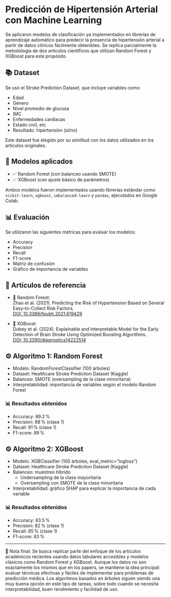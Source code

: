 # Predicción de Hipertensión Arterial con Machine Learning
Se aplicaron modelos de clasificación ya implementados en librerías de aprendizaje automático para predecir la presencia de hipertensión arterial a partir de datos clínicos fácilmente obtenibles. Se replica parcialmente la metodología de dos artículos científicos que utilizan Random Forest y XGBoost para este propósito.

## 📚 Dataset
Se usó el Stroke Prediction Dataset, que incluye variables como:
- Edad
- Género
- Nivel promedio de glucosa
- IMC
- Enfermedades cardíacas
- Estado civil, etc
- Resultado: hipertensión (sí/no)

Este dataset fue elegido por su similitud con los datos utilizados en los artículos originales.

## 🧠 Modelos aplicados
- ✅ Random Forest (con balanceo usando SMOTE)
- ✅ XGBoost (con ajuste básico de parámetros)

Ambos modelos fueron implementados usando librerías estándar como `scikit-learn`, `xgboost`, `imbalanced-learn` y `pandas`, ejecutados en Google Colab.

## 📊 Evaluación
Se utilizaron las siguientes métricas para evaluar los modelos:
- Accuracy
- Precision
- Recall
- F1-score
- Matriz de confusión
- Gráfico de importancia de variables

## 📰 Artículos de referencia
- 📄 Random Forest:  
  Zhao et al. (2021). Predicting the Risk of Hypertension Based on Several Easy-to-Collect Risk Factors.  
  [DOI: 10.3389/fpubh.2021.619429](https://www.frontiersin.org/articles/10.3389/fpubh.2021.619429)

- 📄 XGBoost:  
  Dubey et al. (2024). Explainable and Interpretable Model for the Early Detection of Brain Stroke Using Optimized Boosting Algorithms.  
  [DOI: 10.3390/diagnostics14222514](https://www.mdpi.com/2075-4418/14/22/2514)


## ⚙️ Algoritmo 1: Random Forest
- Modelo: RandomForestClassifier (100 árboles)
- Dataset: Healthcare Stroke Prediction Dataset (Kaggle)
- Balanceo: SMOTE (oversampling de la clase minoritaria)
- Interpretabilidad: importancia de variables según el modelo Random Forest

### 📊 Resultados obtenidos
- Accuracy: 89.2 %
- Precision: 88 % (clase 1)
- Recall: 91 % (clase 1)
- F1-score: 89 %

## ⚙️ Algoritmo 2: XGBoost
- Modelo: XGBClassifier (100 árboles, eval_metric="logloss")
- Dataset: Healthcare Stroke Prediction Dataset (Kaggle)
- Balanceo: muestreo híbrido
  - Undersampling de la clase mayoritaria
  - Oversampling con SMOTE de la clase minoritaria
- Interpretabilidad: gráfico SHAP para explicar la importancia de cada variable

### 📊 Resultados obtenidos
- Accuracy: 83.5 %
- Precision: 82 % (clase 1)
- Recall: 85 % (clase 1)
- F1-score: 83 %


---

📌 Nota final:
Se busca replicar parte del enfoque de los artículos académicos recientes usando datos tabulares accesibles y modelos clásicos como Random Forest y XGBoost. Aunque los datos no son exactamente los mismos que en los papers, se mantiene la idea principal: evaluar técnicas efectivas y fáciles de implementar para problemas de predicción médica. Los algoritmos basados en árboles siguen siendo una muy buena opción en este tipo de tareas, sobre todo cuando se necesita interpretabilidad, buen rendimiento y facilidad de uso.

